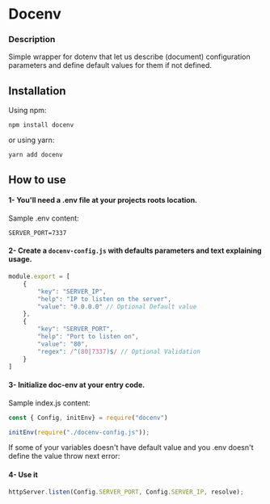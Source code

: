 
# Docenv

### Description

Simple wrapper for dotenv that let us describe (document) configuration parameters and define default values for them if not defined.

## Installation

Using npm:

```shell
npm install docenv
```

or using yarn:

```shell
yarn add docenv
```

## How to use

#### 1- You'll need a .env file at your projects roots location.

Sample .env content:

```shell
SERVER_PORT=7337
```

#### 2- Create a `docenv-config.js` with defaults parameters and text explaining usage.

```javascript
module.export = [
	{
		"key": "SERVER_IP",
		"help": "IP to listen on the server",
		"value": "0.0.0.0" // Optional Default value
	},
	{
		"key": "SERVER_PORT",
		"help": "Port to listen on",
		"value": "80",
		"regex": /^(80|7337)$/ // Optional Validation
	}
]
```

#### 3- Initialize doc-env at your entry code.
Sample index.js content:
```javascript
const { Config, initEnv} = require("docenv")

initEnv(require("./docenv-config.js"));
```
If some of your variables doesn't have default value and you .env doesn't define the value throw next error: 

#### 4- Use it
```javascript
httpServer.listen(Config.SERVER_PORT, Config.SERVER_IP, resolve);
```